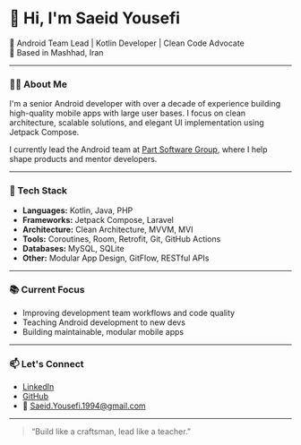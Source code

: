 # 👋 Hi, I'm Saeid Yousefi

🎯 Android Team Lead | Kotlin Developer | Clean Code Advocate  
📍 Based in Mashhad, Iran  

---

### 🧑‍💻 About Me

I'm a senior Android developer with over a decade of experience building high-quality mobile apps with large user bases. I focus on clean architecture, scalable solutions, and elegant UI implementation using Jetpack Compose.

I currently lead the Android team at [Part Software Group](https://www.partsoftware.com/), where I help shape products and mentor developers.

---

### 🔧 Tech Stack

- **Languages:** Kotlin, Java, PHP  
- **Frameworks:** Jetpack Compose, Laravel  
- **Architecture:** Clean Architecture, MVVM, MVI  
- **Tools:** Coroutines, Room, Retrofit, Git, GitHub Actions  
- **Databases:** MySQL, SQLite  
- **Other:** Modular App Design, GitFlow, RESTful APIs

---

### 📚 Current Focus

- Improving development team workflows and code quality
- Teaching Android development to new devs  
- Building maintainable, modular mobile apps  

---

### 📫 Let's Connect

- [LinkedIn](https://www.linkedin.com/in/saeid-yousefi-/)
- [GitHub](https://github.com/saeid-yousefi)
- 📧 Saeid.Yousefi.1994@gmail.com

---

> “Build like a craftsman, lead like a teacher.”

